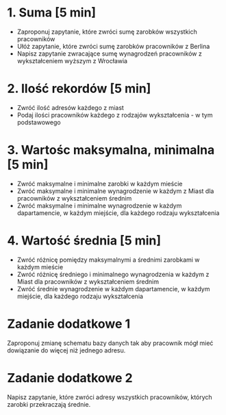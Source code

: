 # 1. Suma [5 min]

  - Zaproponuj zapytanie, które zwróci sumę zarobków wszystkich pracowników
  - Ułóż zapytanie, które zwróci sumę zarobków pracowników z Berlina
  - Napisz zapytanie zwracające sumę wynagrodzeń pracowników z wykształceniem wyższym z Wrocławia

# 2. Ilość rekordów [5 min]

  - Zwróć ilość adresów każdego z miast
  - Podaj ilości pracowników każdego z rodzajów wykształcenia - w tym podstawowego

# 3. Wartośc maksymalna, minimalna [5 min]

  - Zwróć maksymalne i minimalne zarobki w każdym mieście
  - Zwróć maksymalne i minimalne wynagrodzenie w każdym z Miast dla pracowników z wykształceniem średnim
  - Zwróć maksymalne i minimalne wynagrodzenie w każdym dapartamencie, w każdym miejście, dla każdego rodzaju
   wykształcenia

# 4. Wartość średnia [5 min]

  - Zwróć różnicę pomiędzy maksymalnymi a średnimi zarobkami w każdym mieście
  - Zwróć różnicę średniego i minimalnego wynagrodzenia w każdym z Miast dla pracowników z wykształceniem średnim
  - Zwróć średnie wynagrodzenie w każdym dapartamencie, w każdym miejście, dla każdego rodzaju
    wykształcenia


# Zadanie dodatkowe 1

  Zaproponuj zmianę schematu bazy danych tak aby pracownik mógł mieć dowiązanie do więcej niż jednego adresu.

# Zadanie dodatkowe 2

  Napisz zapytanie, które zwróci adresy wszystkich pracowników, których zarobki przekraczają średnie.